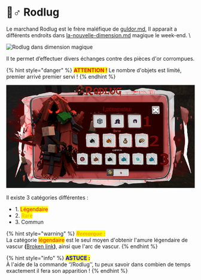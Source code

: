 # 🧙♂ Rodlug

&#x20;Le marchand Rodlug est le frère maléfique de [guldor.md](guldor.md "mention"), Il apparait a différents endroits dans [la-nouvelle-dimension.md](../la-nouvelle-dimension.md "mention") magique le week-end. \


![Rodlug dans dimension magique
](../../.gitbook/assets/2022-02-19\_21.00.19.png)

Il te permet d’effectuer divers échanges contre des pièces d'or corrompues.

{% hint style="danger" %}
<mark style="color:red;">**ATTENTION !**</mark> Le nombre d'objets est limité, premier arrivé premier servi !
{% endhint %}

![](../../.gitbook/assets/imageonline-co-add-text.png)

Il existe 3 catégories différentes :

* 1\. <mark style="color:red;">Légendaire</mark>&#x20;
* 2\. <mark style="color:orange;">Rare</mark>
* 3\. Commun

{% hint style="warning" %}
_<mark style="color:orange;">**Remarque :**</mark>_ \
La catégorie <mark style="color:red;">légendaire</mark> est le seul moyen d'obtenir l'amure légendaire de vascur                                                                                            **(**[Broken link](broken-reference "mention")**)**, ainsi que l'arc de vascur.
{% endhint %}

{% hint style="info" %}
<mark style="color:blue;">**ASTUCE :**</mark>\
À l'aide de la commande ‘’/Rodlug’’, tu peux savoir dans combien de temps exactement il fera son apparition !
{% endhint %}

